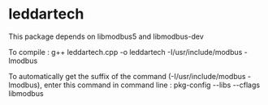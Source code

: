 leddartech
==========
This package depends on libmodbus5 and libmodbus-dev

To compile :
    g++ leddartech.cpp -o leddartech -I/usr/include/modbus  -lmodbus

To automatically get the suffix of the command (-I/usr/include/modbus  -lmodbus), enter this command in command line :
    pkg-config --libs --cflags libmodbus
